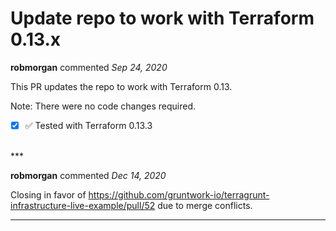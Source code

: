 # Update repo to work with Terraform 0.13.x

**robmorgan** commented *Sep 24, 2020*

This PR updates the repo to work with Terraform 0.13.

Note: There were no code changes required.

- [x] ✅ Tested with Terraform 0.13.3
<br />
***


**robmorgan** commented *Dec 14, 2020*

Closing in favor of https://github.com/gruntwork-io/terragrunt-infrastructure-live-example/pull/52 due to merge conflicts.
***


